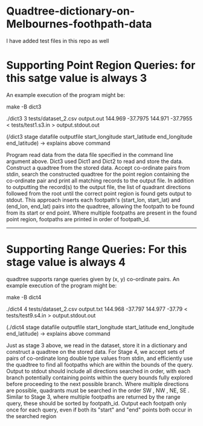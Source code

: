 # Quadtree-dictionary-on-Melbournes-foothpath-data #
I have added test files in this repo as well

# Supporting Point Region Queries: for this satge value is always 3
An example execution of the program might be:

make -B dict3

./dict3 3 tests/dataset_2.csv output.out 144.969 -37.7975 144.971 -37.7955 < tests/test1.s3.in > output.stdout.out

(/dict3 stage datafile outputfile start_longitude start_latitude end_longitude end_latitude) -> explains above command

Program read data from the data file specified in the command line argument above. Dict3 used Dict1 and Dict2 to read and store the data.
Construct a quadtree from the stored data.
Accept co-ordinate pairs from stdin, search the constructed quadtree for the point region containing the co-ordinate pair and print all matching records to the output file.
In addition to outputting the record(s) to the output file, the list of quadrant directions followed from the root until the correct point region is found gets output to stdout.
This approach inserts each footpath's (start_lon, start_lat) and (end_lon, end_lat) pairs into the quadtree, allowing the footpath to be found from its start or end point.
Where multiple footpaths are present in the found point region, footpaths are printed in order of footpath_id.

-----------------------------------------------------------------------------------------------------------------------------------------------------------

# Supporting Range Queries: For this stage value is always 4
quadtree supports range queries given by (x, y) co-ordinate pairs.
An example execution of the program might be:

make -B dict4

./dict4 4 tests/dataset_2.csv output.txt 144.968 -37.797 144.977 -37.79 < tests/test9.s4.in > output.stdout.out

(./dict4 stage datafile outputfile start_longitude start_latitude end_longitude end_latitude) -> explains above command

Just as stage 3 above, we read in the dataset, store it in a dictionary and construct a quadtree on the stored data.
For Stage 4, we  accept sets of pairs of co-ordinate long double type values from stdin, and efficiently use the quadtree to find all footpaths which are within the bounds of the query.
Output to stdout should include all directions searched in order, with each branch potentially containing points within the query bounds fully explored before proceeding to the next possible branch. Where multiple directions are possible, quadrants must be searched in the order SW , NW , NE, SE .
Similar to Stage 3, where multiple footpaths are returned by the range query, these should be sorted by footpath_id. Output each footpath only once for each query, even if both its "start" and "end" points both occur in the searched region

